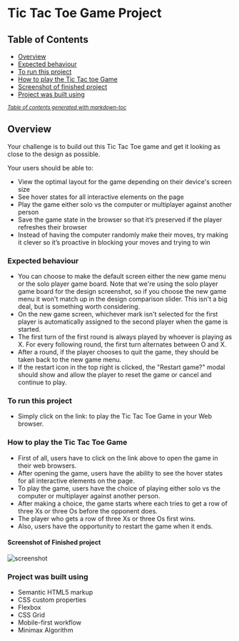 # Tic Tac Toe Game Project

## Table of Contents  
- [Overview](#Overview)  
- [Expected behaviour](#expectedbehaviour)
- [To run this project](#torunthisproject)  
- [How to play the Tic Tac toe Game](#howtoplaythetictactoegame)
- [Screenshot of finished project](#screenshotoffinishedproject)
- [Project was built using](#projectwasbuiltusing)



<small><i><a href='http://ecotrust-canada.github.io/markdown-toc/'>Table of contents generated with markdown-toc</a></i></small>

   
<a name="Overview"/>
<a name="expectedbehaviour"/>
<a name="torunthisproject"/>
<a name="howtoplaythetictactoegame"/>
<a name="screenshotoffinishedproject"/>
<a name="projectwasbuiltusing"/>

## Overview

Your challenge is to build out this Tic Tac Toe game and get it looking as close to the design as possible.

Your users should be able to:

- View the optimal layout for the game depending on their device's screen size
- See hover states for all interactive elements on the page
- Play the game either solo vs the computer or multiplayer against another person
- Save the game state in the browser so that it’s preserved if the player refreshes their browser
- Instead of having the computer randomly make their moves, try making it clever so it’s proactive in blocking your moves and trying to win

### Expected behaviour

- You can choose to make the default screen either the new game menu or the solo player game board. Note that we're using the solo player game board for the design screenshot, so if you choose the new game menu it won't match up in the design comparison slider. This isn't a big deal, but is something worth considering.
- On the new game screen, whichever mark isn't selected for the first player is automatically assigned to the second player when the game is started.
- The first turn of the first round is always played by whoever is playing as X. For every following round, the first turn alternates between O and X.
- After a round, if the player chooses to quit the game, they should be taken back to the new game menu.
- If the restart icon in the top right is clicked, the "Restart game?" modal should show and allow the player to reset the game or cancel and continue to play.

### To run this project
- Simply click on the link: to play the Tic Tac Toe Game in your Web browser.

### How to play the Tic Tac Toe Game
- First of all, users have to click on the link above to open the game in their web browsers.
- After opening the game, users have the ability to see the hover states for all interactive elements on the page.
- To play the game, users have the choice of playing either solo vs the computer or multiplayer against another person.
- After making a choice, the game starts where each tries to get a row of three Xs or three Os before the opponent does.
- The player who gets a row of three Xs or three Os first wins.
- Also, users have the opportunity to restart the game when it ends.

#### Screenshot of Finished project
![screenshot](https://user-images.githubusercontent.com/116555014/208737622-f88b6ff8-42e6-4caa-b2e8-354eb69bbdff.png)

### Project was built using
- Semantic HTML5 markup
- CSS custom properties
- Flexbox
- CSS Grid
- Mobile-first workflow
- Minimax Algorithm


